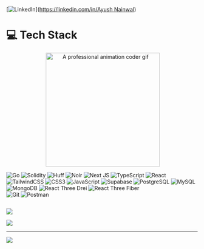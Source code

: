 
[![LinkedIn](https://img.shields.io/badge/LinkedIn-%230077B5.svg?logo=linkedin&logoColor=white)]([https://linkedin.com/in/Ayush Nainwal](https://www.linkedin.com/in/ayush-nainwal-070ba9255/)) 

# 💻 Tech Stack

<div style="display: flex; justify-content: center; flex-wrap: wrap;">
<div style="text-align: center; justify-content: center;">
  <img src="https://github.com/user-attachments/assets/754f7f48-57b4-4b8f-9054-b21ef7803698" width="300px" align="right" alt="A professional animation coder gif"/>
</div>
<div style="justify-content: center;" >
  
  ![Go](https://img.shields.io/badge/go-%2300add8.svg?style=for-the-badge&logo=go&logoColor=white) 
  ![Solidity](https://img.shields.io/badge/Solidity-%23363636.svg?style=for-the-badge&logo=solidity&logoColor=white) 
  ![Huff](https://img.shields.io/badge/Huff-%23000000.svg?style=for-the-badge&logoColor=white)
  ![Noir](https://img.shields.io/badge/Noir-%23000000.svg?style=for-the-badge&logo=aztec&logoColor=white)
  ![Next JS](https://img.shields.io/badge/Next-black?style=for-the-badge&logo=next.js&logoColor=white) 
  ![TypeScript](https://img.shields.io/badge/typescript-%23007ACC.svg?style=for-the-badge&logo=typescript&logoColor=white) 
  ![React](https://img.shields.io/badge/react-%2320232a.svg?style=for-the-badge&logo=react&logoColor=%2361DAFB) 
  ![TailwindCSS](https://img.shields.io/badge/tailwindcss-%2338B2AC.svg?style=for-the-badge&logo=tailwind-css&logoColor=white) 
  ![CSS3](https://img.shields.io/badge/css3-%231572B6.svg?style=for-the-badge&logo=css3&logoColor=white)
  ![JavaScript](https://img.shields.io/badge/javascript-%23323330.svg?style=for-the-badge&logo=javascript&logoColor=%23F7DF1E) 
  ![Supabase](https://img.shields.io/badge/Supabase-3ECF8E?style=for-the-badge&logo=supabase&logoColor=white)
  ![PostgreSQL](https://img.shields.io/badge/PostgreSQL-%23316192.svg?style=for-the-badge&logo=postgresql&logoColor=white) 
  ![MySQL](https://img.shields.io/badge/mysql-%2300f.svg?style=for-the-badge&logo=mysql&logoColor=white)
  ![MongoDB](https://img.shields.io/badge/MongoDB-%234ea94b.svg?style=for-the-badge&logo=mongodb&logoColor=white)
  ![React Three Drei](https://img.shields.io/badge/react_three_drei-%233d4f7c.svg?style=for-the-badge&logo=react&logoColor=61DAFB) 
  ![React Three Fiber](https://img.shields.io/badge/react_three_fiber-%23202c37.svg?style=for-the-badge&logo=react&logoColor=61DAFB)  
  ![Git](https://img.shields.io/badge/git-%23F05033.svg?style=for-the-badge&logo=git&logoColor=white)
  ![Postman](https://img.shields.io/badge/Postman-FF6C37?style=for-the-badge&logo=postman&logoColor=white) 
  
  
  
</div>
</div>


![](https://github-profile-trophy.vercel.app/?username=ayushn2&theme=radical&no-frame=false&no-bg=true&margin-w=4)


![](https://quotes-github-readme.vercel.app/api?type=horizontal&theme=radical)

---
[![](https://visitcount.itsvg.in/api?id=ayushn2&icon=2&color=0)](https://visitcount.itsvg.in)

